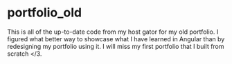 # portfolio_old
This is all of the up-to-date code from my host gator for my old portfolio.  I figured what better way to showcase what I have learned in Angular than by redesigning my portfolio using it.  I will miss my first portfolio that I built from scratch </3.
